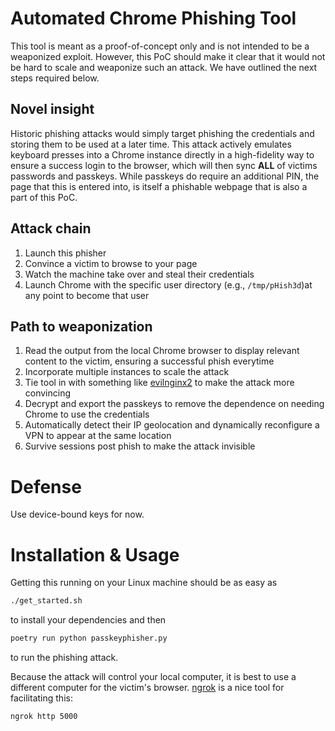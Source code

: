 # Automated Chrome Phishing Tool

This tool is meant as a proof-of-concept only and is not intended to be a weaponized exploit. However, this PoC should make it clear that it would not be hard to scale and weaponize such an attack. We have outlined the next steps required below.

## Novel insight
Historic phishing attacks would simply target phishing the credentials and storing them to be used at a later time. 
This attack actively emulates keyboard presses into a Chrome instance directly in a high-fidelity way to ensure a 
success login to the browser, which will then sync **ALL** of victims passwords and passkeys. While passkeys do require 
an additional PIN, the page that this is entered into, is itself a phishable webpage that is also a part of this PoC.

## Attack chain
1. Launch this phisher
2. Convince a victim to browse to your page
3. Watch the machine take over and steal their credentials
4. Launch Chrome with the specific user directory (e.g., `/tmp/pHish3d`)at any point to become that user


## Path to weaponization
1. Read the output from the local Chrome browser to display relevant content to the victim, ensuring a successful phish everytime
2. Incorporate multiple instances to scale the attack
3. Tie tool in with something like [evilnginx2](https://github.com/kgretzky/evilginx2) to make the attack more convincing
4. Decrypt and export the passkeys to remove the dependence on needing Chrome to use the credentials
5. Automatically detect their IP geolocation and dynamically reconfigure a VPN to appear at the same location
6. Survive sessions post phish to make the attack invisible


# Defense
Use device-bound keys for now.


# Installation & Usage

Getting this running on your Linux machine should be as easy as
```bash
./get_started.sh
```
to install your dependencies and then
```bash
poetry run python passkeyphisher.py
```
to run the phishing attack.

Because the attack will control your local computer, it is best to use a different computer for the victim's browser. [ngrok](https://ngrok.com/downloads/linux) is a nice tool for facilitating this:
```
ngrok http 5000
```

